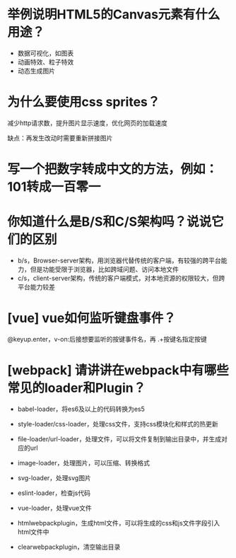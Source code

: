 # 举例说明HTML5的Canvas元素有什么用途？

- 数据可视化，如图表
- 动画特效、粒子特效
- 动态生成图片

# 为什么要使用css sprites？

减少http请求数，提升图片显示速度，优化网页的加载速度

缺点：再发生改动时需要重新拼接图片

# 写一个把数字转成中文的方法，例如：101转成一百零一

# 你知道什么是B/S和C/S架构吗？说说它们的区别

- b/s，Browser-server架构，用浏览器代替传统的客户端，有较强的跨平台能力，但是功能受限于浏览器，比如跨域问题、访问本地文件
- c/s，client-server架构，传统的客户端模式，对本地资源的权限较大，但跨平台能力较差

# [vue] vue如何监听键盘事件？

@keyup.enter，v-on:后接想要监听的按键事件名，再 .+按键名指定按键

# [webpack] 请讲讲在webpack中有哪些常见的loader和Plugin？

- babel-loader，将es6及以上的代码转换为es5
- style-loader/css-loader，处理css文件，支持css模块化和样式的热更新
- file-loader/url-loader，处理文件，可以将文件复制到输出目录中，并生成对应的url
- image-loader，处理图片，可以压缩、转换格式
- svg-loader，处理svg图片
- eslint-loader，检查js代码
- vue-loader，处理vue文件

- htmlwebpackplugin，生成html文件，可以将生成的css和js文件字段引入html文件中
- clearwebpackplugin，清空输出目录
